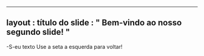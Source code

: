 ---
 layout : título do slide
 : " Bem-vindo ao nosso segundo slide! "
 -
 -S-eu texto 
 Use a seta a esquerda para voltar!
 
